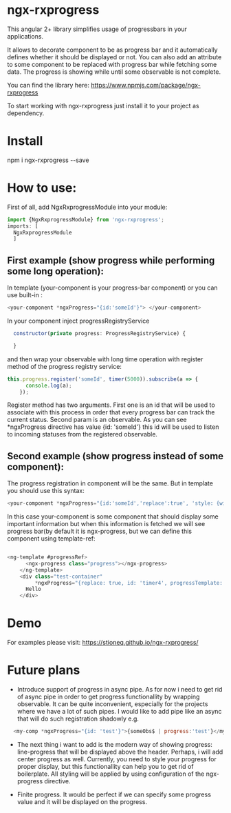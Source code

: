 # ngx-rxprogress

This angular 2+ library simplifies usage of progressbars in your applications.

It allows to decorate component to be as progress bar and it automatically defines whether it should be displayed or not.
You can also add an attribute to some component to be replaced with progress bar while fetching some data.
The progress is showing while until some observable is not complete.



You can find the library here: https://www.npmjs.com/package/ngx-rxprogress

To start working with ngx-rxprogress just install it to your project as dependency.

# Install 

npm i ngx-rxprogress --save

# How to use:

First of all, add NgxRxprogressModule into your module:
```javascript
import {NgxRxprogressModule} from 'ngx-rxprogress';
imports: [
  NgxRxprogressModule
  ]
```

## First example (show progress while performing some long operation):

In template (your-component is your progress-bar component) or you can use built-in <ngx-progress>:
```javascript
<your-component *ngxProgress="{id:'someId'}"> </your-component>
```
In your component inject progressRegistryService  
```javascript
  constructor(private progress: ProgressRegistryService) {

  }
``` 
and then wrap your observable with long time operation with register method of the progress registry service:

```javascript
this.progress.register('someId', timer(5000)).subscribe(a => {
      console.log(a);
    });
```
Register method has two arguments. First one is an id that will be used to associate with this process in order that every progress bar can track the current status. Second param is an observable.
As you can see *ngxProgress directive has value {id: 'someId'} this id will be used to listen to incoming statuses from the registered observable.

## Second example (show progress instead of some component):

The progress registration in component will be the same.
But in template you should use this syntax: 
```javascript
<your-component *ngxProgress="{id:'someId','replace':true', 'style: {width: '50px', height:'50px'}'}"> </your-component>
```  
In this case your-component is some component that should display some important information but when this information is fetched we will see progress bar(by default it is ngx-progress, but we can define this component using template-ref:
```javascript

<ng-template #progressRef>
      <ngx-progress class="progress"></ngx-progress>
    </ng-template>
    <div class="test-container"
         *ngxProgress="{replace: true, id: 'timer4', progressTemplate: progressRef}">
      Hello
    </div>
```


# Demo
For examples please visit: https://stioneq.github.io/ngx-rxprogress/

# Future plans
* Introduce support of progress in async pipe.
As for now i need to get rid of async pipe in order to get progress functionallity by wrapping observable.
It can be quite inconvenient, especially for the projects where we have a lot of such pipes.
I would like to add pipe like an async that will do such registration shadowly e.g.
```javascript
  <my-comp *ngxProgress="{id: 'test'}">{someObs$ | progress:'test'}</my-comp>
```
* The next thing i want to add is the modern way of showing progress: line-progress that will be displayed above the header.
Perhaps, i will add center progress as well. Currently, you need to style your progress for proper display, but this functionallity can help you to get rid of boilerplate. All styling will be applied by using configuration of the ngx-progress directive.

* Finite progress. It would be perfect if we can specify some progress value and it will be displayed on the progress.
